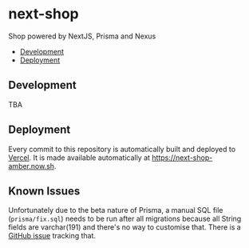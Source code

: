 # next-shop

Shop powered by NextJS, Prisma and Nexus

<!-- toc -->

- [Development](#development)
- [Deployment](#deployment)

<!-- tocstop -->

## Development

TBA

## Deployment

Every commit to this repository is automatically built and deployed to [Vercel](https://vercel.com). It is made
available automatically at <https://next-shop-amber.now.sh>.

## Known Issues

Unfortunately due to the beta nature of Prisma, a manual SQL file (`prisma/fix.sql`) needs to be run after all
migrations because all String fields are varchar(191) and there's no way to customise that. There is a
[GitHub issue](https://github.com/prisma/prisma/issues/446) tracking that.
